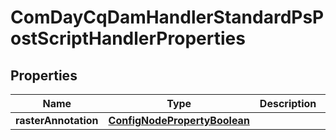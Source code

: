 

# ComDayCqDamHandlerStandardPsPostScriptHandlerProperties

## Properties

Name | Type | Description | Notes
------------ | ------------- | ------------- | -------------
**rasterAnnotation** | [**ConfigNodePropertyBoolean**](ConfigNodePropertyBoolean.md) |  |  [optional]



